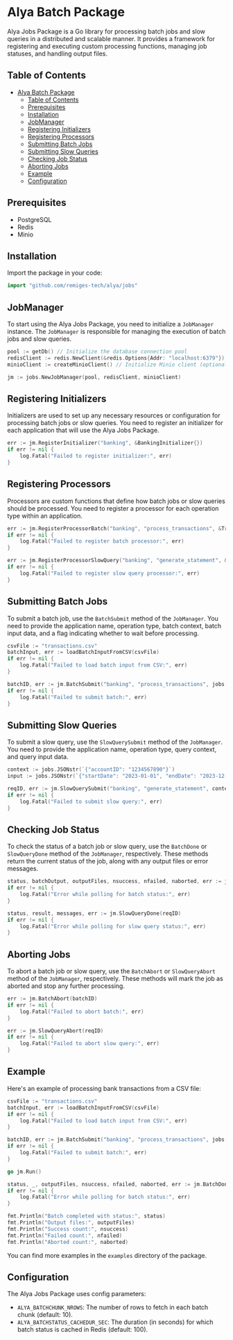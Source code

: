 # Alya Batch Package

Alya Jobs Package is a Go library for processing batch jobs and slow queries in a distributed and scalable manner. It provides a framework for registering and executing custom processing functions, managing job statuses, and handling output files.

## Table of Contents
- [Alya Batch Package](#alya-batch-package)
  - [Table of Contents](#table-of-contents)
  - [Prerequisites](#prerequisites)
  - [Installation](#installation)
  - [JobManager](#jobmanager)
  - [Registering Initializers](#registering-initializers)
  - [Registering Processors](#registering-processors)
  - [Submitting Batch Jobs](#submitting-batch-jobs)
  - [Submitting Slow Queries](#submitting-slow-queries)
  - [Checking Job Status](#checking-job-status)
  - [Aborting Jobs](#aborting-jobs)
  - [Example](#example)
  - [Configuration](#configuration)

## Prerequisites
- PostgreSQL 
- Redis 
- Minio 

## Installation

Import the package in your code:

```go
import "github.com/remiges-tech/alya/jobs"
```

## JobManager
To start using the Alya Jobs Package, you need to initialize a `JobManager` instance. The `JobManager` is responsible for managing the execution of batch jobs and slow queries.

```go
pool := getDb() // Initialize the database connection pool
redisClient := redis.NewClient(&redis.Options{Addr: "localhost:6379"}) // Initialize Redis client
minioClient := createMinioClient() // Initialize Minio client (optional)

jm := jobs.NewJobManager(pool, redisClient, minioClient)
```

## Registering Initializers
Initializers are used to set up any necessary resources or configuration for processing batch jobs or slow queries. You need to register an initializer for each application that will use the Alya Jobs Package.

```go
err := jm.RegisterInitializer("banking", &BankingInitializer{})
if err != nil {
    log.Fatal("Failed to register initializer:", err)
}
```

## Registering Processors
Processors are custom functions that define how batch jobs or slow queries should be processed. You need to register a processor for each operation type within an application.

```go
err := jm.RegisterProcessorBatch("banking", "process_transactions", &TransactionBatchProcessor{})
if err != nil {
    log.Fatal("Failed to register batch processor:", err)
}

err := jm.RegisterProcessorSlowQuery("banking", "generate_statement", &StatementSlowQueryProcessor{})
if err != nil {
    log.Fatal("Failed to register slow query processor:", err)
}
```

## Submitting Batch Jobs
To submit a batch job, use the `BatchSubmit` method of the `JobManager`. You need to provide the application name, operation type, batch context, batch input data, and a flag indicating whether to wait before processing.

```go
csvFile := "transactions.csv"
batchInput, err := loadBatchInputFromCSV(csvFile)
if err != nil {
    log.Fatal("Failed to load batch input from CSV:", err)
}

batchID, err := jm.BatchSubmit("banking", "process_transactions", jobs.JSONstr("{}"), batchInput, false)
if err != nil {
    log.Fatal("Failed to submit batch:", err)
}
```

## Submitting Slow Queries
To submit a slow query, use the `SlowQuerySubmit` method of the `JobManager`. You need to provide the application name, operation type, query context, and query input data.

```go
context := jobs.JSONstr(`{"accountID": "1234567890"}`)
input := jobs.JSONstr(`{"startDate": "2023-01-01", "endDate": "2023-12-31"}`)

reqID, err := jm.SlowQuerySubmit("banking", "generate_statement", context, input)
if err != nil {
    log.Fatal("Failed to submit slow query:", err)
}
```

## Checking Job Status
To check the status of a batch job or slow query, use the `BatchDone` or `SlowQueryDone` method of the `JobManager`, respectively. These methods return the current status of the job, along with any output files or error messages.

```go
status, batchOutput, outputFiles, nsuccess, nfailed, naborted, err := jm.BatchDone(batchID)
if err != nil {
    log.Fatal("Error while polling for batch status:", err)
}

status, result, messages, err := jm.SlowQueryDone(reqID)
if err != nil {
    log.Fatal("Error while polling for slow query status:", err)
}
```

## Aborting Jobs
To abort a batch job or slow query, use the `BatchAbort` or `SlowQueryAbort` method of the `JobManager`, respectively. These methods will mark the job as aborted and stop any further processing.

```go
err := jm.BatchAbort(batchID)
if err != nil {
    log.Fatal("Failed to abort batch:", err)
}

err := jm.SlowQueryAbort(reqID)
if err != nil {
    log.Fatal("Failed to abort slow query:", err)
}
```

## Example
Here's an example of processing bank transactions from a CSV file:

```go
csvFile := "transactions.csv"
batchInput, err := loadBatchInputFromCSV(csvFile)
if err != nil {
    log.Fatal("Failed to load batch input from CSV:", err)
}

batchID, err := jm.BatchSubmit("banking", "process_transactions", jobs.JSONstr("{}"), batchInput, false)
if err != nil {
    log.Fatal("Failed to submit batch:", err)
}

go jm.Run()

status, _, outputFiles, nsuccess, nfailed, naborted, err := jm.BatchDone(batchID)
if err != nil {
    log.Fatal("Error while polling for batch status:", err)
}

fmt.Println("Batch completed with status:", status)
fmt.Println("Output files:", outputFiles)
fmt.Println("Success count:", nsuccess)
fmt.Println("Failed count:", nfailed)
fmt.Println("Aborted count:", naborted)
```

You can find more examples in the `examples` directory of the package.

## Configuration
The Alya Jobs Package uses config parameters:

- `ALYA_BATCHCHUNK_NROWS`: The number of rows to fetch in each batch chunk (default: 10).
- `ALYA_BATCHSTATUS_CACHEDUR_SEC`: The duration (in seconds) for which batch status is cached in Redis (default: 100).
```
